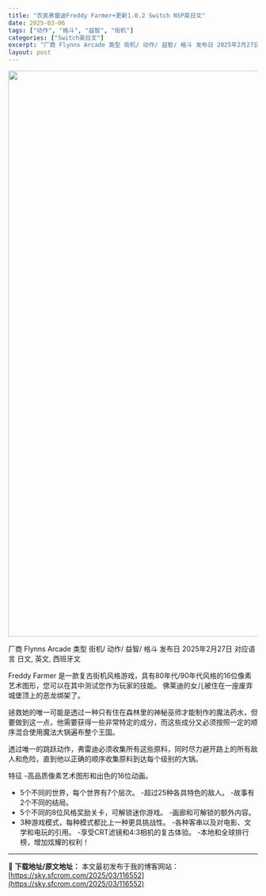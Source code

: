 ```yaml
---
title: "农民弗雷迪Freddy Farmer+更新1.0.2 Switch NSP英日文"
date: 2025-03-06
tags: ["动作", "格斗", "益智", "街机"]
categories: ["Switch英日文"]
excerpt: "厂商 Flynns Arcade 类型 街机/ 动作/ 益智/ 格斗 发布日 2025年2月27日 对应语言 日文, 英文, 西班牙文 Freddy Farmer 是一款复古街机风格游戏，具有80年代/90年代风格的16位像素艺术图形，您可以在其中测试您作为玩家的技能。 佛莱迪的女儿被住在一座废弃城&hellip;"
layout: post
---
```


<img class="aligncenter size-full wp-image-116553" src="https://sky.sfcrom.com/wp-content/uploads/2025/03/202503060437562.webp" alt="" width="700" height="1142" />

厂商 Flynns Arcade
类型 街机/ 动作/ 益智/ 格斗
发布日 2025年2月27日
对应语言 日文, 英文, 西班牙文

Freddy Farmer 是一款复古街机风格游戏，具有80年代/90年代风格的16位像素艺术图形，您可以在其中测试您作为玩家的技能。
佛莱迪的女儿被住在一座废弃城堡顶上的恶龙绑架了。

拯救她的唯一可能是透过一种只有住在森林里的神秘巫师才能制作的魔法药水，但要做到这一点，他需要获得一些非常特定的成分，而这些成分又必须按照一定的顺序混合使用魔法大锅遍布整个王国。

透过唯一的跳跃动作，弗雷迪必须收集所有这些原料，同时尽力避开路上的所有敌人和危险，直到他以正确的顺序收集原料到达每个级别的大锅。

特征
-高品质像素艺术图形和出色的16位动画。
- 5个不同的世界，每个世界有7个层次。
-超过25种各具特色的敌人。
-故事有2个不同的结局。
- 5个不同的8位风格奖励关卡，可解锁迷你游戏。
-画廊和可解锁的额外内容。
- 3种游戏模式，每种模式都比上一种更具挑战性。
-各种客串以及对电影、文学和电玩的引用。
-享受CRT滤镜和4:3相机的复古体验。
-本地和全球排行榜，增加炫耀的权利！

---
📖 **下载地址/原文地址：** 本文最初发布于我的博客网站：[https://sky.sfcrom.com/2025/03/116552](https://sky.sfcrom.com/2025/03/116552)

